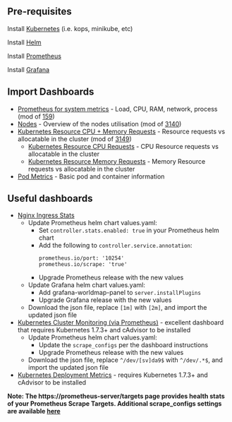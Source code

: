 ## Pre-requisites
Install [Kubernetes](https://kubernetes.io) (i.e. kops, minikube, etc)

Install [Helm](https://github.com/kubernetes/helm)

Install [Prometheus](https://github.com/kubernetes/charts/tree/master/stable/prometheus)

Install [Grafana](https://github.com/kubernetes/charts/tree/master/stable/grafana)

## Import Dashboards

* [Prometheus for system metrics](dashboards/prometheus-system_rev1.json) - Load, CPU, RAM, network, process (mod of [159](https://grafana.com/dashboards/159))
* [Nodes](dashboards/nodes_rev1.json) - Overview of the nodes utilisation (mod of [3140](https://grafana.com/dashboards/3140))
* [Kubernetes Resource CPU + Memory Requests](dashboards/resource-requests_rev1.json) - Resource requests vs allocatable in the cluster (mod of [3149](https://grafana.com/dashboards/3149))
  * [Kubernetes Resource CPU Requests](dashboards/resource-cpu-requests.json) - CPU Resource requests vs allocatable in the cluster
  * [Kubernetes Resource Memory Requests](dashboards/resource-memory-requests.json) - Memory Resource requests vs allocatable in the cluster
* [Pod Metrics](dashboards/pod_metrics.json) - Basic pod and container information

## Useful dashboards
* [Nginx Ingress Stats](https://grafana.com/dashboards/3050)
  * Update Prometheus helm chart values.yaml:
    * Set `controller.stats.enabled: true` in your Prometheus helm chart
    * Add the following to `controller.service.annotation`:
      ```
      prometheus.io/port: '10254'
      prometheus.io/scrape: 'true'
      ```
    * Upgrade Prometheus release with the new values
  * Update Grafana helm chart values.yaml:
    * Add grafana-worldmap-panel to `server.installPlugins`
    * Upgrade Grafana release with the new values
  * Download the json file, replace `[1m]` with `[2m]`, and import the updated json file
* [Kubernetes Cluster Monitoring (via Prometheus)](https://grafana.com/dashboards/315) - excellent dashboard that requires Kubernetes 1.7.3+ and cAdvisor to be installed
  * Update Prometheus helm chart values.yaml:
    * Update the `scrape_configs` per the dashboard instructions
    * Upgrade Prometheus release with the new values
  * Download the json file, replace `^/dev/[sv]da9$` with `^/dev/.*$`, and import the updated json file
* [Kubernetes Deployment Metrics](https://grafana.com/dashboards/741) - requires Kubernetes 1.7.3+ and cAdvisor to be installed


**Note: The https://prometheus-server/targets page provides health stats of your Prometheus Scrape Targets. Additional scrape_configs settings are available [here](https://github.com/prometheus/prometheus/blob/master/documentation/examples/prometheus-kubernetes.yml)**
